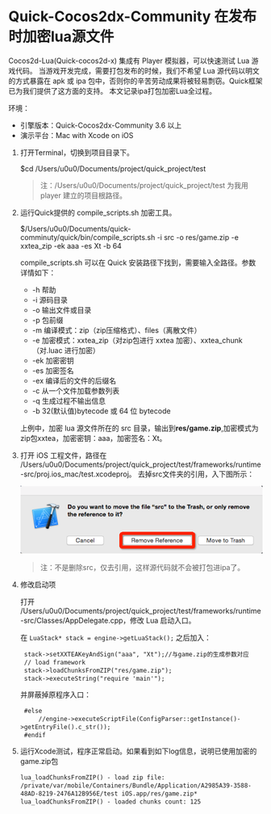 # Quick-Cocos2dx-Community 在发布时加密lua源文件

Cocos2d-Lua(Quick-cocos2d-x) 集成有 Player 模拟器，可以快速测试 Lua 游戏代码。
当游戏开发完成，需要打包发布的时候，我们不希望 Lua 源代码以明文的方式暴露在 apk 或 ipa 包中，否则你的辛苦劳动成果将被轻易剽窃。Quick框架已为我们提供了这方面的支持。
本文记录ipa打包加密Lua全过程。

环境：

* 引擎版本：Quick-Cocos2dx-Community 3.6 以上
* 演示平台：Mac with Xcode on iOS


1. 打开Terminal，切换到项目目录下。

    $cd /Users/u0u0/Documents/project/quick_project/test

    > 注：/Users/u0u0/Documents/project/quick_project/test 为我用 player 建立的项目根路径。

2. 运行Quick提供的 compile_scripts.sh 加密工具。

    $/Users/u0u0/Documents/quick-comminuty/quick/bin/compile_scripts.sh -i src -o res/game.zip -e xxtea_zip -ek aaa -es Xt -b 64

    compile_scripts.sh 可以在 Quick 安装路径下找到，需要输入全路径。参数详情如下：

    * -h 帮助
    * -i 源码目录
    * -o 输出文件或目录
    * -p 包前缀
    * -m 编译模式：zip（zip压缩格式）、files（离散文件）
    * -e 加密模式：xxtea_zip（对zip包进行 xxtea 加密）、xxtea_chunk（对.luac 进行加密）
    * -ek 加密密钥
    * -es 加密签名
    * -ex 编译后的文件的后缀名
    * -c 从一个文件加载参数列表
    * -q 生成过程不输出信息
    * -b 32(默认值)bytecode 或 64 位 bytecode

    上例中，加密 lua 源文件所在的 src 目录，输出到<strong>res/game.zip</strong>,加密模式为zip包xxtea，加密密钥：aaa，加密签名：Xt。

3. 打开 iOS 工程文件，路径在 /Users/u0u0/Documents/project/quick_project/test/frameworks/runtime-src/proj.ios_mac/test.xcodeproj。
去掉src文件夹的引用，入下图所示：

	![remove ref](./removeref.png)

    > 注：不是删除src，仅去引用，这样源代码就不会被打包进ipa了。

4. 修改启动项

    打开 /Users/u0u0/Documents/project/quick_project/test/frameworks/runtime-src/Classes/AppDelegate.cpp，修改 Lua 启动入口。

    在 `LuaStack* stack = engine->getLuaStack();` 之后加入：

        stack->setXXTEAKeyAndSign("aaa", "Xt");//与game.zip的生成参数对应
        // load framework
        stack->loadChunksFromZIP("res/game.zip");
        stack->executeString("require 'main'");

    并屏蔽掉原程序入口：

        #else
            //engine->executeScriptFile(ConfigParser::getInstance()->getEntryFile().c_str());
        #endif

5. 运行Xcode测试，程序正常启动。如果看到如下log信息，说明已使用加密的game.zip包

    ```
    lua_loadChunksFromZIP() - load zip file: /private/var/mobile/Containers/Bundle/Application/A2985A39-3588-48AD-8219-2476A12B956E/test iOS.app/res/game.zip*
    lua_loadChunksFromZIP() - loaded chunks count: 125
    ```